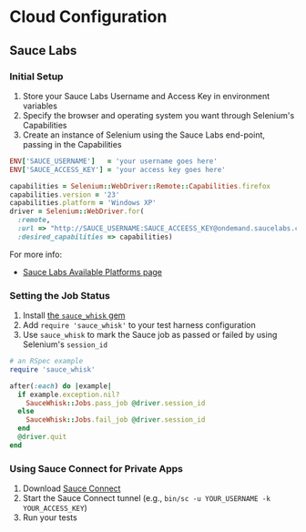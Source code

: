 # Cloud Configuration

## Sauce Labs

### Initial Setup

1. Store your Sauce Labs Username and Access Key in environment variables
2. Specify the browser and operating system you want through Selenium's Capabilities
3. Create an instance of Selenium using the Sauce Labs end-point, passing in the Capabilities

```ruby
ENV['SAUCE_USERNAME']   = 'your username goes here'
ENV['SAUCE_ACCESS_KEY'] = 'your access key goes here'

capabilities = Selenium::WebDriver::Remote::Capabilities.firefox
capabilities.version = '23'
capabilities.platform = 'Windows XP'
driver = Selenium::WebDriver.for(
  :remote,
  :url => "http://SAUCE_USERNAME:SAUCE_ACCEESS_KEY@ondemand.saucelabs.com:80/wd/hub",
  :desired_capabilities => capabilities)
```

For more info:

+ [Sauce Labs Available Platforms page](https://saucelabs.com/platforms)

### Setting the Job Status

1. Install [the `sauce_whisk` gem](https://github.com/saucelabs/sauce_whisk)
2. Add `require 'sauce_whisk'` to your test harness configuration
2. Use `sauce_whisk` to mark the Sauce job as passed or failed by using Selenium's `session_id`

```ruby
# an RSpec example
require 'sauce_whisk'

after(:each) do |example|
  if example.exception.nil?
    SauceWhisk::Jobs.pass_job @driver.session_id
  else
    SauceWhisk::Jobs.fail_job @driver.session_id
  end
  @driver.quit
end
```

### Using Sauce Connect for Private Apps

1. Download [Sauce Connect](https://wiki.saucelabs.com/display/DOCS/Setting+Up+Sauce+Connect)
2. Start the Sauce Connect tunnel (e.g., `bin/sc -u YOUR_USERNAME -k YOUR_ACCESS_KEY`)
3. Run your tests
